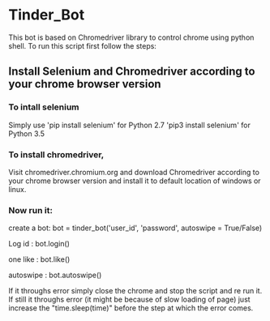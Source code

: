# Tinder_Bot

This bot is based on Chromedriver library to control chrome using python shell.
To run this script first follow the steps:


## Install Selenium and Chromedriver according to your chrome browser version 

###	To intall selenium
Simply use 
	'pip install selenium' for Python 2.7
	'pip3 install selenium' for Python 3.5

### To install chromedriver, 
Visit chromedriver.chromium.org and download Chromedriver according to your chrome browser version 
and install it to default location of windows or linux.


### Now run it:
create a bot:	bot = tinder_bot('user_id', 'password', autoswipe = True/False)

Log id	    :	bot.login()

one like    : 	bot.like()

autoswipe   :	bot.autoswipe()


If it throughs error simply close the chrome and stop the script and re run it.
If still it throughs error (it might be because of slow loading of page) just increase 
the "time.sleep(time)" before the step at which the error comes.
